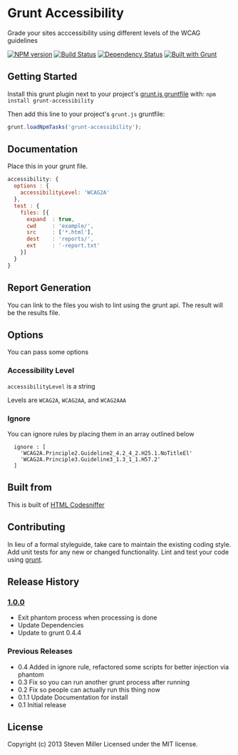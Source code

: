 # Grunt Accessibility

Grade your sites acccessibility using different levels of the WCAG guidelines

[![NPM version](https://badge.fury.io/js/grunt-accessibility.png)](http://badge.fury.io/js/grunt-accessibility) [![Build Status](https://travis-ci.org/yargalot/grunt-accessibility.png?branch=master)](https://travis-ci.org/yargalot/grunt-accessibility) [![Dependency Status](https://gemnasium.com/yargalot/grunt-accessibility.png)](https://gemnasium.com/yargalot/grunt-accessibility) [![Built with Grunt](https://cdn.gruntjs.com/builtwith.png)](http://gruntjs.com/)

## Getting Started
Install this grunt plugin next to your project's [grunt.js gruntfile][getting_started] with: `npm install grunt-accessibility`

Then add this line to your project's `grunt.js` gruntfile:

```javascript
grunt.loadNpmTasks('grunt-accessibility');
```

[grunt]: http://gruntjs.com/
[getting_started]: http://gruntjs.com/getting-started

## Documentation
Place this in your grunt file.

```javascript
accessibility: {
  options : {
    accessibilityLevel: 'WCAG2A'
  },
  test : {
    files: [{
      expand  : true,
      cwd     : 'example/',
      src     : ['*.html'],
      dest    : 'reports/',
      ext     : '-report.txt'
    }]
  }
}
```

## Report Generation
You can link to the files you wish to lint using the grunt api. The result will be the results file.

## Options
You can pass some options

### Accessibility Level
```accessibilityLevel``` is a string

Levels are ```WCAG2A```, ```WCAG2AA```, and ```WCAG2AAA```


### Ignore
You can ignore rules by placing them in an array outlined below

```
  ignore : [
    'WCAG2A.Principle2.Guideline2_4.2_4_2.H25.1.NoTitleEl'
    'WCAG2A.Principle3.Guideline3_1.3_1_1.H57.2'
  ]
```

## Built from
This is built of [HTML Codesniffer](http://github.com/squizlabs/HTML_CodeSniffer)

## Contributing
In lieu of a formal styleguide, take care to maintain the existing coding style. Add unit tests for any new or changed functionality. Lint and test your code using [grunt][grunt].

## Release History

### [1.0.0](https://github.com/yargalot/grunt-accessibility/issues?milestone=2&state=closed)
- Exit phantom process when processing is done
- Update Dependencies
- Update to grunt 0.4.4

### Previous Releases
- 0.4 Added in ignore rule, refactored some scripts for better injection via phantom
- 0.3 Fix so you can run another grunt process after running
- 0.2 Fix so people can actually run this thing now
- 0.1.1 Update Documentation for install
- 0.1 Initial release

## License
Copyright (c) 2013 Steven Miller
Licensed under the MIT license.
